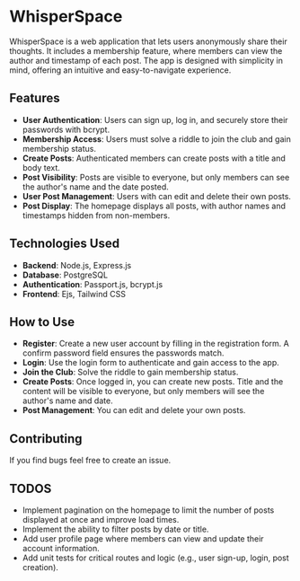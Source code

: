 # WhisperSpace

WhisperSpace is a web application that lets users anonymously share their thoughts. It includes a membership feature, where members can view the author and timestamp of each post. The app is designed with simplicity in mind, offering an intuitive and easy-to-navigate experience.

## Features

- **User Authentication**: Users can sign up, log in, and securely store their passwords with bcrypt.
- **Membership Access**: Users must solve a riddle to join the club and gain membership status.
- **Create Posts**: Authenticated members can create posts with a title and body text.
- **Post Visibility**: Posts are visible to everyone, but only members can see the author's name and the date posted.
- **User Post Management**: Users with can edit and delete their own posts.
- **Post Display**: The homepage displays all posts, with author names and timestamps hidden from non-members.

## Technologies Used

- **Backend**: Node.js, Express.js
- **Database**: PostgreSQL
- **Authentication**: Passport.js, bcrypt.js
- **Frontend**: Ejs, Tailwind CSS

## How to Use

- **Register**: Create a new user account by filling in the registration form. A confirm password field ensures the passwords match.
- **Login**: Use the login form to authenticate and gain access to the app.
- **Join the Club**: Solve the riddle to gain membership status.
- **Create Posts**: Once logged in, you can create new posts. Title and the content will be visible to everyone, but only members will see the author's name and date.
- **Post Management**: You can edit and delete your own posts.

## Contributing

If you find bugs feel free to create an issue.

## TODOS

- Implement pagination on the homepage to limit the number of posts displayed at once and improve load times.
- Implement the ability to filter posts by date or title.
- Add user profile page where members can view and update their account information.
- Add unit tests for critical routes and logic (e.g., user sign-up, login, post creation).
